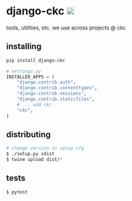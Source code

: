 django-ckc [<img src="https://ckcollab.com/assets/images/badges/badge.svg" alt="CKC" height="20">](https://ckcollab.com)
==========
tools, utilities, etc. we use across projects @ ckc


## installing

```bash
pip install django-ckc
```

```python
# settings.py
INSTALLED_APPS = (
    "django.contrib.auth",
    "django.contrib.contenttypes",
    "django.contrib.sessions",
    "django.contrib.staticfiles",
    # ... add ckc
    "ckc",
)
```

## distributing

```bash
# change version in setup.cfg
$ ./setup.py sdist
$ twine upload dist/*
```

## tests

```bash
$ pytest
```
